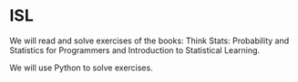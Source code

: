 # ISL

We will read and solve exercises of the books: Think Stats: Probability and
Statistics for Programmers and Introduction to Statistical Learning. 

We will use Python to solve exercises. 
